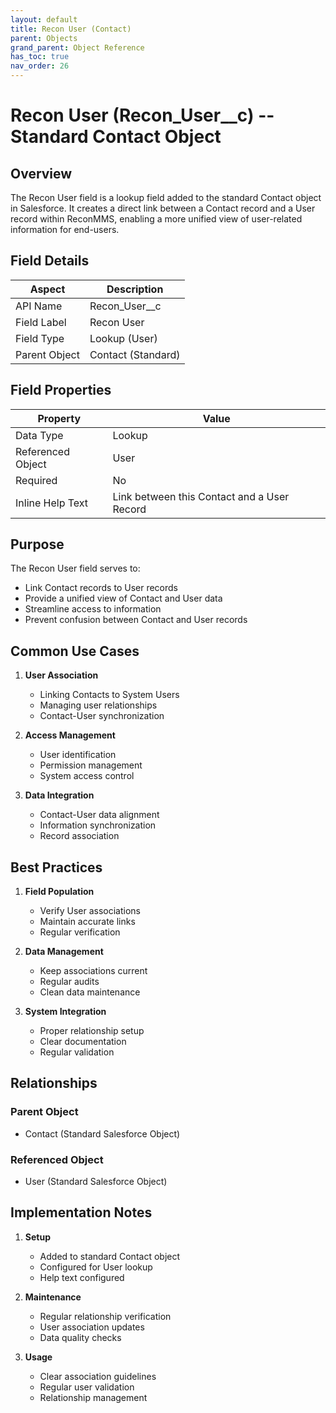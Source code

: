 ```yaml
---
layout: default
title: Recon User (Contact)
parent: Objects
grand_parent: Object Reference
has_toc: true
nav_order: 26
---
```


# Recon User (Recon_User__c) -- Standard Contact Object

## Overview

The Recon User field is a lookup field added to the standard Contact object in Salesforce. It creates a direct link between a Contact record and a User record within ReconMMS, enabling a more unified view of user-related information for end-users.

## Field Details

| Aspect | Description |
|--------|-------------|
| API Name | Recon_User__c |
| Field Label | Recon User |
| Field Type | Lookup (User) |
| Parent Object | Contact (Standard) |

## Field Properties

| Property | Value |
|----------|--------|
| Data Type | Lookup |
| Referenced Object | User |
| Required | No |
| Inline Help Text | Link between this Contact and a User Record |

## Purpose

The Recon User field serves to:
- Link Contact records to User records
- Provide a unified view of Contact and User data
- Streamline access to information
- Prevent confusion between Contact and User records

## Common Use Cases

1. **User Association**
   - Linking Contacts to System Users
   - Managing user relationships
   - Contact-User synchronization

2. **Access Management**
   - User identification
   - Permission management
   - System access control

3. **Data Integration**
   - Contact-User data alignment
   - Information synchronization
   - Record association

## Best Practices

1. **Field Population**
   - Verify User associations
   - Maintain accurate links
   - Regular verification

2. **Data Management**
   - Keep associations current
   - Regular audits
   - Clean data maintenance

3. **System Integration**
   - Proper relationship setup
   - Clear documentation
   - Regular validation

## Relationships

### Parent Object
- Contact (Standard Salesforce Object)

### Referenced Object
- User (Standard Salesforce Object)

## Implementation Notes

1. **Setup**
   - Added to standard Contact object
   - Configured for User lookup
   - Help text configured

2. **Maintenance**
   - Regular relationship verification
   - User association updates
   - Data quality checks

3. **Usage**
   - Clear association guidelines
   - Regular user validation
   - Relationship management